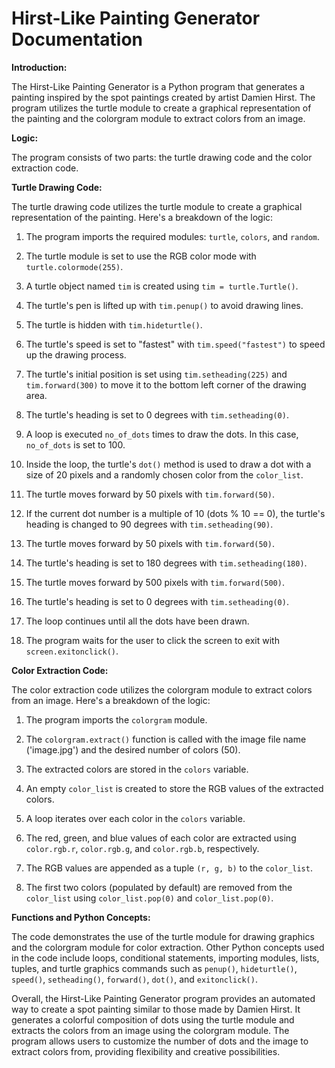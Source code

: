 # Hirst-Like Painting Generator Documentation

**Introduction:**

The Hirst-Like Painting Generator is a Python program that generates a painting inspired by the spot paintings created by artist Damien Hirst. The program utilizes the turtle module to create a graphical representation of the painting and the colorgram module to extract colors from an image.

**Logic:**

The program consists of two parts: the turtle drawing code and the color extraction code.

**Turtle Drawing Code:**

The turtle drawing code utilizes the turtle module to create a graphical representation of the painting. Here's a breakdown of the logic:

1. The program imports the required modules: `turtle`, `colors`, and `random`.

2. The turtle module is set to use the RGB color mode with `turtle.colormode(255)`.

3. A turtle object named `tim` is created using `tim = turtle.Turtle()`.

4. The turtle's pen is lifted up with `tim.penup()` to avoid drawing lines.

5. The turtle is hidden with `tim.hideturtle()`.

6. The turtle's speed is set to "fastest" with `tim.speed("fastest")` to speed up the drawing process.

7. The turtle's initial position is set using `tim.setheading(225)` and `tim.forward(300)` to move it to the bottom left corner of the drawing area.

8. The turtle's heading is set to 0 degrees with `tim.setheading(0)`.

9. A loop is executed `no_of_dots` times to draw the dots. In this case, `no_of_dots` is set to 100.

10. Inside the loop, the turtle's `dot()` method is used to draw a dot with a size of 20 pixels and a randomly chosen color from the `color_list`.

11. The turtle moves forward by 50 pixels with `tim.forward(50)`.

12. If the current dot number is a multiple of 10 (dots % 10 == 0), the turtle's heading is changed to 90 degrees with `tim.setheading(90)`.

13. The turtle moves forward by 50 pixels with `tim.forward(50)`.

14. The turtle's heading is set to 180 degrees with `tim.setheading(180)`.

15. The turtle moves forward by 500 pixels with `tim.forward(500)`.

16. The turtle's heading is set to 0 degrees with `tim.setheading(0)`.

17. The loop continues until all the dots have been drawn.

18. The program waits for the user to click the screen to exit with `screen.exitonclick()`.

**Color Extraction Code:**

The color extraction code utilizes the colorgram module to extract colors from an image. Here's a breakdown of the logic:

1. The program imports the `colorgram` module.

2. The `colorgram.extract()` function is called with the image file name ('image.jpg') and the desired number of colors (50).

3. The extracted colors are stored in the `colors` variable.

4. An empty `color_list` is created to store the RGB values of the extracted colors.

5. A loop iterates over each color in the `colors` variable.

6. The red, green, and blue values of each color are extracted using `color.rgb.r`, `color.rgb.g`, and `color.rgb.b`, respectively.

7. The RGB values are appended as a tuple `(r, g, b)` to the `color_list`.

8. The first two colors (populated by default) are removed from the `color_list` using `color_list.pop(0)` and `color_list.pop(0)`.

**Functions and Python Concepts:**

The code demonstrates the use of the turtle module for drawing graphics and the colorgram module for color extraction. Other Python concepts used in the code include loops, conditional statements, importing modules, lists, tuples, and turtle graphics commands such as `penup()`, `hideturtle()`, `speed()`, `setheading()`, `forward()`, `dot()`, and `exitonclick()`.

Overall, the Hirst-Like Painting Generator program provides an automated way to create a spot painting similar to those made by Damien Hirst. It generates a colorful composition of dots using the turtle module and extracts the colors from an image using the colorgram module. The program allows users to customize the number of dots and the image to extract colors from, providing flexibility and creative possibilities.